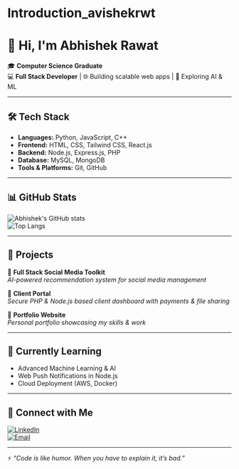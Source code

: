 # Introduction_avishekrwt
# 👋 Hi, I'm Abhishek Rawat  

🎓 **Computer Science Graduate**  
💻 **Full Stack Developer** | 🌐 Building scalable web apps | 🚀 Exploring AI & ML  

---

## 🛠️ Tech Stack  

- **Languages:** Python, JavaScript, C++  
- **Frontend:** HTML, CSS, Tailwind CSS, React.js  
- **Backend:** Node.js, Express.js, PHP  
- **Database:** MySQL, MongoDB  
- **Tools & Platforms:** Git, GitHub  

---

## 📊 GitHub Stats  

![Abhishek's GitHub stats](https://github-readme-stats.vercel.app/api?username=avishekrwt&show_icons=true&theme=tokyonight)  
![Top Langs](https://github-readme-stats.vercel.app/api/top-langs/?username=avishekrwt&layout=compact&theme=tokyonight)  

---

## 🚀 Projects  

🔹 **Full Stack Social Media Toolkit**  
_AI-powered recommendation system for social media management_  

🔹 **Client Portal**  
_Secure PHP & Node.js based client dashboard with payments & file sharing_  

🔹 **Portfolio Website**  
_Personal portfolio showcasing my skills & work_  

---

## 🌱 Currently Learning  

- Advanced Machine Learning & AI  
- Web Push Notifications in Node.js  
- Cloud Deployment (AWS, Docker)  

---

## 🤝 Connect with Me  

[![LinkedIn](https://img.shields.io/badge/LinkedIn-blue?logo=linkedin&logoColor=white)](https://www.linkedin.com/in/abhishek-rawat-1452ba206)  
[![Email](https://img.shields.io/badge/Email-red?logo=gmail&logoColor=white)](mailto:abhishekrwt15@gmail.com)  

---

⚡ *“Code is like humor. When you have to explain it, it’s bad.”*  
